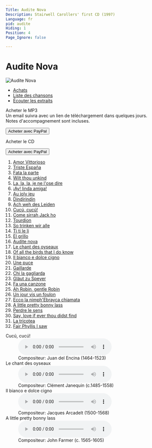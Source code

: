 ```yaml
---
Title: Audite Nova
Description: Stairwell Carollers' first CD (1997)
Language: fr
pid: audite
Hiding: 1
Position: 4
Page_Ignore: false

---
```


<div markdown="1" class="jumbotron clearfix">

# Audite Nova #

  <img alt="Audite Nova" src="%base_url%/assets/AuditeNova-cover.jpg" class="cd-cover-image"></div>
<ul class="nav nav-tabs">
  <li class="active"><a data-toggle="tab" href="#purchase">Achats</a></li>
  <li><a data-toggle="tab" href="#tracklisting">Liste des chansons</a></li>
  <li><a data-toggle="tab" href="#samples">Écouter les extraits</a></li>
</ul>

<div class="tab-content">
  <div id="purchase" class="tab-pane active">
	<div class="row">
      <div class="col-xs-12 col-sm-8">
		<p>Acheter le  MP3<br>
		  Un email suivra avec un lien de téléchargement dans quelques jours.<br>
		Notes d'accompagnement sont incluses.</p>
      </div>
      <div class="col-xs-12 col-sm-4">
		<form target="paypal" action="https://www.paypal.com/cgi-bin/webscr" method="post">
		  <input type="hidden" name="cmd" value="_cart">
		  <input type="hidden" name="business" value="carollers@rogers.com">
		  <input type="hidden" name="lc" value="CA">
		  <input type="hidden" name="item_name" value="Audite nova MP3">
		  <input type="hidden" name="item_number" value="SC06-09">
		  <input type="hidden" name="amount" value="10.00">
		  <input type="hidden" name="currency_code" value="CAD">
		  <input type="hidden" name="button_subtype" value="products">
		  <input type="hidden" name="no_note" value="1">
		  <input type="hidden" name="no_shipping" value="2">
		  <input type="hidden" name="rm" value="1">
		  <input type="hidden" name="return" value="%base_url%">
		  <input type="hidden" name="shipping" value="0.00">
		  <input type="hidden" name="add" value="1">
		  <input type="hidden" name="bn" value="PP-ShopCartBF:PURCHASEMP3.png:NonHosted">
		  <button class="btn btn-primary" type="submit" >Acheter avec PayPal</button>
		</form>
     </div>
	</div>
	<div class="row">
      <div class="col-xs-12 col-sm-8">
		<p>Acheter le CD</p>
      </div>
      <div class="col-xs-12 col-sm-4">
		<form target="paypal" action="https://www.paypal.com/cgi-bin/webscr" method="post">
		  <input type="hidden" name="add" value="1">
		  <input type="hidden" name="cmd" value="_cart">
		  <input type="hidden" name="business" value="carollers@rogers.com">
		  <input type="hidden" name="item_name" value="Audite nova">
		  <input type="hidden" name="item_number" value="SC06-09">
		  <input type="hidden" name="amount" value="15.00">
		  <input type="hidden" name="no_shipping" value="2">
		  <input type="hidden" name="return" value="%base_url%">
		  <input type="hidden" name="cancel_return" value="%base_url%">
		  <input type="hidden" name="currency_code" value="CAD">
		  <input type="hidden" name="bn" value="PP-ShopCartBF">
		  <button class="btn btn-primary" type="submit" >Acheter avec PayPal</button>
		</form>
      </div>
	</div>
  </div>
  <div id="tracklisting" class="tab-pane">
	<ol>
<li><a href="%base_url%/CDs/audite-nova-lyrics#1">Amor Vittorioso</a></li>
<li><a href="%base_url%/CDs/audite-nova-lyrics#2">Triste España</a></li>
<li><a href="%base_url%/CDs/audite-nova-lyrics#3">Fata la parte</a></li>
<li><a href="%base_url%/CDs/audite-nova-lyrics#4">Wilt thou unkind</a></li>
<li><a href="%base_url%/CDs/audite-nova-lyrics#5">La, la, la, je ne l'ose dire </a></li>
<li><a href="%base_url%/CDs/audite-nova-lyrics#6">¡Ay! linda amiga!</a></li>
<li><a href="%base_url%/CDs/audite-nova-lyrics#7">Au joly jeu </a></li>
<li><a href="%base_url%/CDs/audite-nova-lyrics#8">Dindirindin </a></li>
<li><a href="%base_url%/CDs/audite-nova-lyrics#9">Ach weh des Leiden </a></li>
<li><a href="%base_url%/CDs/audite-nova-lyrics#10">Cucú, cucú!</a></li>
<li><a href="%base_url%/CDs/audite-nova-lyrics#11">Come sirrah Jack ho</a></li>
<li><a href="%base_url%/CDs/audite-nova-lyrics#12">Tourdion</a></li>
<li><a href="%base_url%/CDs/audite-nova-lyrics#13">So trinken wir alle</a></li>
<li><a href="%base_url%/CDs/audite-nova-lyrics#14">Ti ti le li</a></li>
<li><a href="%base_url%/CDs/audite-nova-lyrics#15">El grillo</a></li>
<li><a href="%base_url%/CDs/audite-nova-lyrics#16">Audite nova</a></li>
<li><a href="%base_url%/CDs/audite-nova-lyrics#17">Le chant des oyseaux</a></li>
<li><a href="%base_url%/CDs/audite-nova-lyrics#18">Of all the birds that I do know</a></li>
<li><a href="%base_url%/CDs/audite-nova-lyrics#19">Il bianco e dolce cigno</a></li>
<li><a href="%base_url%/CDs/audite-nova-lyrics#20">Une puce</a></li>
<li><a href="%base_url%/CDs/audite-nova-lyrics#21">Gaillarde</a></li>
<li><a href="%base_url%/CDs/audite-nova-lyrics#22">Chi la gagliarda</a></li>
<li><a href="%base_url%/CDs/audite-nova-lyrics#23">Gläut zu Speyer</a></li>
<li><a href="%base_url%/CDs/audite-nova-lyrics#24">Fa una canzone</a></li>
<li><a href="%base_url%/CDs/audite-nova-lyrics#25">Ah Robin, gentle Robin</a></li>
<li><a href="%base_url%/CDs/audite-nova-lyrics#26">Un jour vis un foulon</a></li>
<li><a href="%base_url%/CDs/audite-nova-lyrics#27">Ecco la nimph'Ebrayca chiamata</a></li>
<li><a href="%base_url%/CDs/audite-nova-lyrics#28">A little pretty bonny lass</a></li>
<li><a href="%base_url%/CDs/audite-nova-lyrics#29">Perdre le sens</a></li>
<li><a href="%base_url%/CDs/audite-nova-lyrics#30">Say, love if ever thou didst find</a></li>
<li><a href="%base_url%/CDs/audite-nova-lyrics#31">La tricotea</a></li>
<li><a href="%base_url%/CDs/audite-nova-lyrics#32">Fair Phyllis I saw</a></li>
  </ol>
</div>

<div id="samples" class="tab-pane">
  <dl>
	<dt>Cucú, cucú!</dt>
	<dd><audio controls name="Cucú, cucú!" style="max-width: 100%; max-height: 100%;">
		<source src="%base_url%/assets/Cucu.mp3" type="audio/mpeg">
	</audio></dd>
	<dd>Compositeur: Juan del Encina (1464-1523)</dd>
	<dt>Le chant des oyseaux</dt>
	<dd><audio controls name="Le chant des oyseaux" style="max-width: 100%; max-height: 100%;">
		<source src="%base_url%/assets/Oyseaux.mp3" type="audio/mpeg">
	</audio></dd>
	<dd>Compositeur: Clément Janequin (c.1485-1558)</dd>
	<dt>Il bianco e dolce cigno</dt>
	<dd><audio controls name="Il bianco e dolce cigno" style="max-width: 100%; max-height: 100%;">
		<source src="%base_url%/assets/ilbianco.mp3" type="audio/mpeg">
	</audio></dd>
	<dd>Compositeur: Jacques Arcadelt (1500-1568)</dd>
	<dt>A little pretty bonny lass</dt>
	<dd><audio controls name="A little pretty bonny lass" style="max-width: 100%; max-height: 100%;">
		<source src="%base_url%/assets/pretty.mp3" type="audio/mpeg">
	</audio></dd>
	<dd>Compositeur: John Farmer (c. 1565-1605)</dd>
  </dl>
</div>

